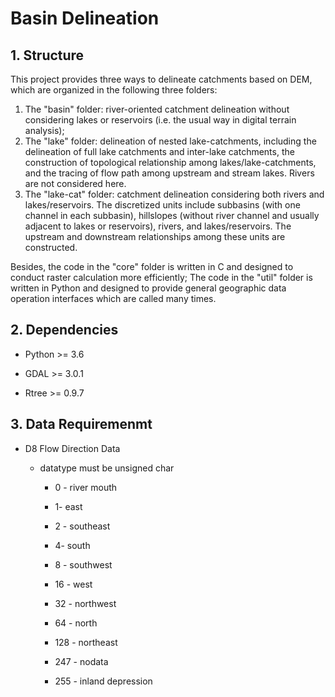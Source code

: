 # Basin Delineation

## 1. Structure

This project provides three ways to delineate catchments based on DEM, which are organized in the following three folders:
1) The "basin" folder: river-oriented catchment delineation without considering lakes or reservoirs (i.e. the usual way in digital terrain analysis);
2) The "lake" folder: delineation of nested lake-catchments, including the delineation of full lake catchments and inter-lake catchments, the construction of topological relationship among lakes/lake-catchments, and the tracing of flow path among upstream and stream lakes. Rivers are not considered here.
2) The "lake-cat" folder: catchment delineation considering both rivers and lakes/reservoirs. The discretized units include subbasins (with one channel in each subbasin), hillslopes (without river channel and usually adjacent to lakes or reservoirs), rivers, and lakes/reservoirs. The upstream and downstream relationships among these units are constructed.

Besides, the code in the "core" folder is written in C and designed to conduct raster calculation more efficiently; The code in the "util" folder is written in Python and designed to provide general geographic data operation interfaces which are called many times. 

## 2. Dependencies

- Python >= 3.6

- GDAL >= 3.0.1

- Rtree >= 0.9.7

## 3. Data Requiremenmt

- D8 Flow Direction Data

  - datatype must be unsigned char

    - 0 - river mouth

    - 1- east

    - 2 - southeast

    - 4- south

    - 8 - southwest

    - 16 - west

    - 32 - northwest

    - 64 - north

    - 128 - northeast

    - 247 - nodata

    - 255 - inland depression